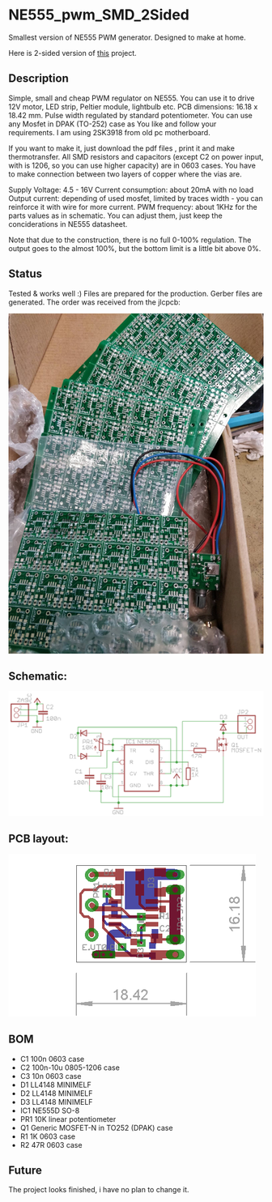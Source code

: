# NE555_pwm_SMD_2Sided
Smallest version of NE555 PWM generator. Designed to make at home.

Here is 2-sided version of [this](https://github.com/virtmedia/NE555_pwm_SMD) project.

## Description
Simple, small and cheap PWM regulator on NE555.
You can use it to drive 12V motor, LED strip, Peltier module, lightbulb etc.
PCB dimensions: 16.18 x 18.42 mm. 
Pulse width regulated by standard potentiometer.
You can use any Mosfet in DPAK (TO-252) case as You like and follow your requirements. I am using 2SK3918 from old pc motherboard.

If you want to make it, just download the pdf files , print it and make thermotransfer.
All SMD resistors and capacitors (except C2 on power input, with is 1206, so you can use higher capacity) are in 0603 cases.
You have to make connection between two layers of copper where the vias are.

Supply Voltage: 4.5 - 16V
Current consumption: about 20mA with no load
Output current: depending of used mosfet, limited by traces width - you can reinforce it with wire for more current.
PWM frequency: about 1KHz for the parts values as in schematic. You can adjust them, just keep the conciderations in NE555 datasheet.

Note that due to the construction, there is no full 0-100% regulation. The output goes to the almost 100%, but the bottom limit is a little bit above 0%. 

## Status
  Tested & works well :)
  Files are prepared for the production. Gerber files are generated. The order was received from the jlcpcb:
  
  ![Photo of the PCB](https://raw.githubusercontent.com/virtmedia/NE555_pwm_SMD_2Sided/master/pcb.jpg)
  

## Schematic:

  ![schematic image](https://raw.githubusercontent.com/virtmedia/NE555_pwm_SMD_2Sided/master/schematic.png)

## PCB layout:

  ![PCB layout image](https://raw.githubusercontent.com/virtmedia/NE555_pwm_SMD_2Sided/master/mount.png)
  
## BOM
  
* C1   100n 0603 case
* C2   100n-10u 0805-1206 case
* C3   10n 0603 case 
* D1   LL4148 MINIMELF
* D2   LL4148 MINIMELF                    
* D3   LL4148 MINIMELF              
* IC1  NE555D SO-8
* PR1  10K linear potentiometer
* Q1   Generic MOSFET-N in TO252 (DPAK) case                                 
* R1   1K 0603 case
* R2   47R 0603 case
  
## Future
The project looks finished, i have no plan to change it.
